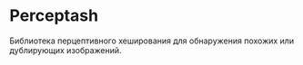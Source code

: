 # Perceptash

Библиотека перцептивного хеширования для обнаружения похожих или дублирующих изображений.